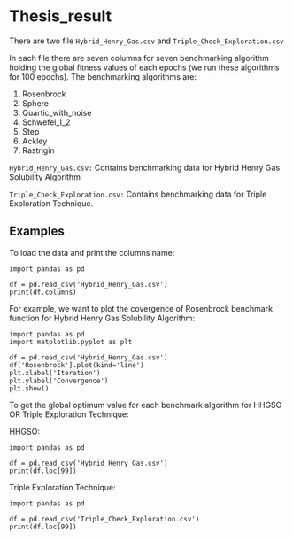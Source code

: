 # Thesis_result
There are two file `Hybrid_Henry_Gas.csv` and `Triple_Check_Exploration.csv`

In each file there are seven columns for seven benchmarking algorithm holding the global fitness values of each epochs (we run these algorithms for 100 epochs).
The benchmarking algorithms are:
1. Rosenbrock
2. Sphere
3. Quartic_with_noise
4. Schwefel_1_2
5. Step
6. Ackley
7. Rastrigin

`Hybrid_Henry_Gas.csv:`
Contains benchmarking data for Hybrid Henry Gas Solubility Algorithm

`Triple_Check_Exploration.csv:`
Contains benchmarking data for Triple Exploration Technique.

## Examples

To load the data and print the columns name:
```
import pandas as pd

df = pd.read_csv('Hybrid_Henry_Gas.csv')
print(df.columns)
```

For example, we want to plot the covergence of Rosenbrock benchmark function for Hybrid Henry Gas Solubility Algorithm:
```
import pandas as pd
import matplotlib.pyplot as plt

df = pd.read_csv('Hybrid_Henry_Gas.csv')
df['Rosenbrock'].plot(kind='line')
plt.xlabel('Iteration')
plt.ylabel('Convergence')
plt.show()
```
To get the global optimum value for each benchmark algorithm for HHGSO OR Triple Exploration Technique:

HHGSO:
```
import pandas as pd

df = pd.read_csv('Hybrid_Henry_Gas.csv')
print(df.loc[99])
```
Triple Exploration Technique:
```
import pandas as pd

df = pd.read_csv('Triple_Check_Exploration.csv')
print(df.loc[99])
```

